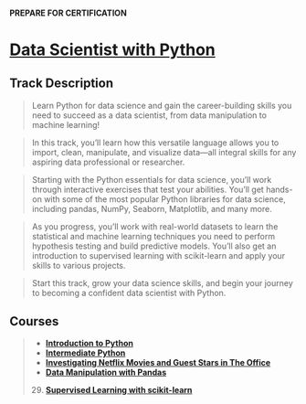 #### PREPARE FOR CERTIFICATION
# [Data Scientist with Python](https://app.datacamp.com/learn/career-tracks/data-scientist-with-python)

## Track Description
> Learn Python for data science and gain the career-building skills you need to succeed as a data scientist, from data manipulation to machine learning!

> In this track, you’ll learn how this versatile language allows you to import, clean, manipulate, and visualize data—all integral skills for any aspiring data professional or researcher.

> Starting with the Python essentials for data science, you’ll work through interactive exercises that test your abilities. You’ll get hands-on with some of the most popular Python libraries for data science, including pandas, NumPy, Seaborn, Matplotlib, and many more.

> As you progress, you’ll work with real-world datasets to learn the statistical and machine learning techniques you need to perform hypothesis testing and build predictive models. You’ll also get an introduction to supervised learning with scikit-learn and apply your skills to various projects.

> Start this track, grow your data science skills, and begin your journey to becoming a confident data scientist with Python.

## Courses
> - **[Introduction to Python](https://app.datacamp.com/learn/courses/intro-to-python-for-data-science)**
> - **[Intermediate Python](https://app.datacamp.com/learn/courses/intermediate-python)**
> - **[Investigating Netflix Movies and Guest Stars in The Office](https://github.com/mohebmaher/Datacamp-Data-Scientist-with-Python-Career-Track/tree/master/03-Investigating-Netflix-Movies-and-Guest-Stars-in-The-Office)**
> - **[Data Manipulation with Pandas](https://github.com/mohebmaher/Datacamp-Data-Scientist-with-Python-Career-Track/tree/master/04-Data-Manipulation-with-Pandas)**
> 29. **[Supervised Learning with scikit-learn](https://github.com/mohebmaher/Datacamp-Data-Scientist-with-Python-Career-Track/tree/master/29-Supervised-Learning-with-scikit-learn)**